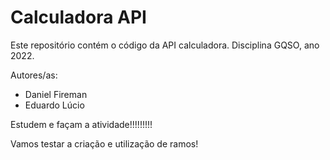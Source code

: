 # Calculadora API

Este repositório contém o código da API calculadora. Disciplina GQSO, ano 2022.

Autores/as:

* Daniel Fireman
* Eduardo Lúcio

Estudem e façam a atividade!!!!!!!!!

Vamos testar a criação e utilização de ramos!